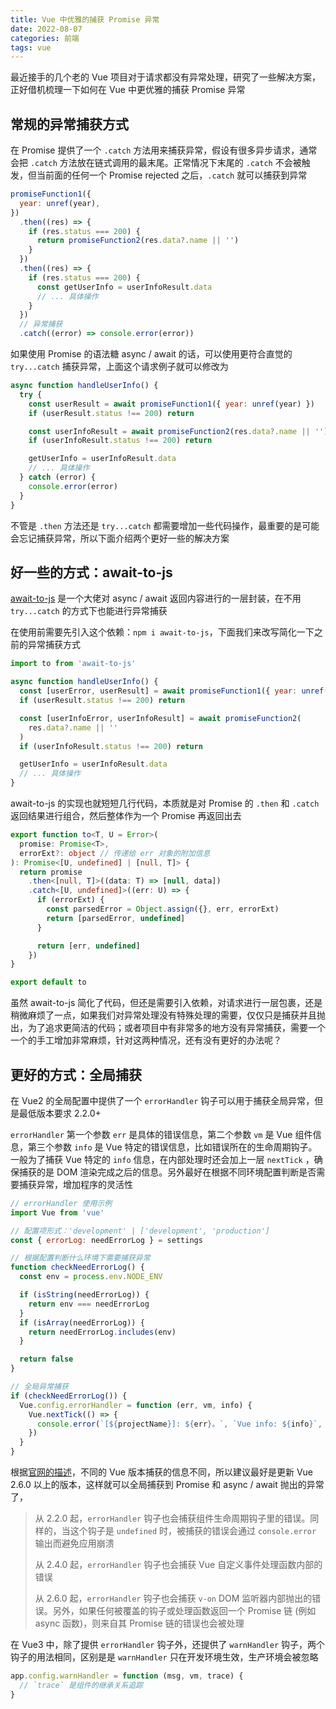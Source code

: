 ```yaml
---
title: Vue 中优雅的捕获 Promise 异常
date: 2022-08-07
categories: 前端
tags: vue
---
```


最近接手的几个老的 Vue 项目对于请求都没有异常处理，研究了一些解决方案，正好借机梳理一下如何在 Vue 中更优雅的捕获 Promise 异常

## 常规的异常捕获方式

在 Promise 提供了一个 `.catch` 方法用来捕获异常，假设有很多异步请求，通常会把 `.catch` 方法放在链式调用的最末尾。正常情况下末尾的 `.catch` 不会被触发，但当前面的任何一个 Promise rejected 之后，`.catch` 就可以捕获到异常

```js
promiseFunction1({
  year: unref(year),
})
  .then((res) => {
    if (res.status === 200) {
      return promiseFunction2(res.data?.name || '')
    }
  })
  .then((res) => {
    if (res.status === 200) {
      const getUserInfo = userInfoResult.data
      // ... 具体操作
    }
  })
  // 异常捕获
  .catch((error) => console.error(error))
```

如果使用 Promise 的语法糖 async / await 的话，可以使用更符合直觉的 `try...catch` 捕获异常，上面这个请求例子就可以修改为

```js
async function handleUserInfo() {
  try {
    const userResult = await promiseFunction1({ year: unref(year) })
    if (userResult.status !== 200) return

    const userInfoResult = await promiseFunction2(res.data?.name || '')
    if (userInfoResult.status !== 200) return

    getUserInfo = userInfoResult.data
    // ... 具体操作
  } catch (error) {
    console.error(error)
  }
}
```

不管是 `.then` 方法还是 `try...catch` 都需要增加一些代码操作，最重要的是可能会忘记捕获异常，所以下面介绍两个更好一些的解决方案

## 好一些的方式：await-to-js

[await-to-js](https://github.com/scopsy/await-to-js) 是一个大佬对 async / await 返回内容进行的一层封装，在不用 `try...catch` 的方式下也能进行异常捕获

在使用前需要先引入这个依赖：`npm i await-to-js`，下面我们来改写简化一下之前的异常捕获方式

```js
import to from 'await-to-js'

async function handleUserInfo() {
  const [userError, userResult] = await promiseFunction1({ year: unref(year) })
  if (userResult.status !== 200) return

  const [userInfoError, userInfoResult] = await promiseFunction2(
    res.data?.name || ''
  )
  if (userInfoResult.status !== 200) return

  getUserInfo = userInfoResult.data
  // ... 具体操作
}
```

await-to-js 的实现也就短短几行代码，本质就是对 Promise 的 `.then` 和 `.catch` 返回结果进行组合，然后整体作为一个 Promise 再返回出去

```ts
export function to<T, U = Error>(
  promise: Promise<T>,
  errorExt?: object // 传递给 err 对象的附加信息
): Promise<[U, undefined] | [null, T]> {
  return promise
    .then<[null, T]>((data: T) => [null, data])
    .catch<[U, undefined]>((err: U) => {
      if (errorExt) {
        const parsedError = Object.assign({}, err, errorExt)
        return [parsedError, undefined]
      }

      return [err, undefined]
    })
}

export default to
```

虽然 await-to-js 简化了代码，但还是需要引入依赖，对请求进行一层包裹，还是稍微麻烦了一点，如果我们对异常处理没有特殊处理的需要，仅仅只是捕获并且抛出，为了追求更简洁的代码；或者项目中有非常多的地方没有异常捕获，需要一个一个的手工增加非常麻烦，针对这两种情况，还有没有更好的办法呢？

## 更好的方式：全局捕获

在 Vue2 的全局配置中提供了一个 `errorHandler` 钩子可以用于捕获全局异常，但是最低版本要求 2.2.0+

`errorHandler` 第一个参数 `err` 是具体的错误信息，第二个参数 `vm` 是 Vue 组件信息，第三个参数 `info` 是 Vue 特定的错误信息，比如错误所在的生命周期钩子。一般为了捕获 Vue 特定的 `info` 信息，在内部处理时还会加上一层 `nextTick` ，确保捕获的是 DOM 渲染完成之后的信息。另外最好在根据不同环境配置判断是否需要捕获异常，增加程序的灵活性

```js
// errorHandler 使用示例
import Vue from 'vue'

// 配置项形式：'development' | ['development', 'production']
const { errorLog: needErrorLog } = settings

// 根据配置判断什么环境下需要捕获异常
function checkNeedErrorLog() {
  const env = process.env.NODE_ENV

  if (isString(needErrorLog)) {
    return env === needErrorLog
  }
  if (isArray(needErrorLog)) {
    return needErrorLog.includes(env)
  }

  return false
}

// 全局异常捕获
if (checkNeedErrorLog()) {
  Vue.config.errorHandler = function (err, vm, info) {
    Vue.nextTick(() => {
      console.error(`[${projectName}]: ${err}。`, `Vue info: ${info}`, vm)
    })
  }
}
```

根据[官网的描述](https://cn.vuejs.org/v2/api/#errorHandler)，不同的 Vue 版本捕获的信息不同，所以建议最好是更新 Vue 2.6.0 以上的版本，这样就可以全局捕获到 Promise 和 async / await 抛出的异常了，

> 从 2.2.0 起，`errorHandler` 钩子也会捕获组件生命周期钩子里的错误。同样的，当这个钩子是 `undefined` 时，被捕获的错误会通过 `console.error` 输出而避免应用崩溃
>
> 从 2.4.0 起，`errorHandler` 钩子也会捕获 Vue 自定义事件处理函数内部的错误
>
> 从 2.6.0 起，`errorHandler` 钩子也会捕获 `v-on` DOM 监听器内部抛出的错误。另外，如果任何被覆盖的钩子或处理函数返回一个 Promise 链 (例如 async 函数)，则来自其 Promise 链的错误也会被处理

在 Vue3 中，除了提供 `errorHandler` 钩子外，还提供了 `warnHandler` 钩子，两个钩子的用法相同，区别是是 `warnHandler` 只在开发环境生效，生产环境会被忽略

```js
app.config.warnHandler = function (msg, vm, trace) {
  // `trace` 是组件的继承关系追踪
}
```
